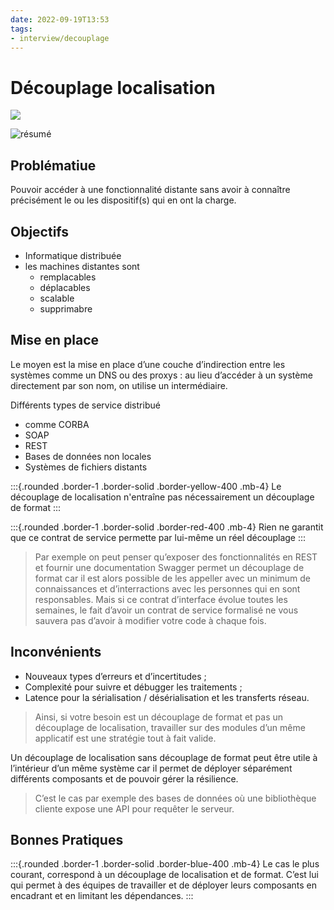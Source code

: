 ```yaml
---
date: 2022-09-19T13:53
tags:
- interview/decouplage
---
```


# Découplage localisation


<img src="https://images.pexels.com/photos/2127869/pexels-photo-2127869.jpeg?auto=compress&cs=tinysrgb&fit=crop&h=627&w=1200"/>

![résumé](./static/decouplage/decouplage-localisation.png)

## Problématiue

Pouvoir accéder à une fonctionnalité distante sans avoir à connaître précisément le ou les dispositif(s) qui en ont la charge. 

## Objectifs

- Informatique distribuée 
- les machines distantes sont
  - remplacables
  - déplacables
  - scalable 
  - supprimabre

## Mise en place

Le moyen est la mise en place d’une couche d’indirection entre les systèmes comme un DNS ou des proxys : 
au lieu d’accéder à un système directement par son nom, on utilise un intermédiaire.

Différents types de service distribué
- comme CORBA 
- SOAP 
- REST
- Bases de données non locales
- Systèmes de fichiers distants


:::{.rounded .border-1 .border-solid .border-yellow-400  .mb-4}
Le découplage de localisation n'entraîne pas nécessairement un découplage de format
:::

:::{.rounded .border-1 .border-solid .border-red-400  .mb-4}
Rien ne garantit que ce contrat de service permette par lui-même un réel découplage
:::

> Par exemple on peut penser qu’exposer des fonctionnalités en REST et fournir une documentation Swagger permet un découplage de format car il est alors possible de les appeller avec un minimum de connaissances et d’interractions avec les personnes qui en sont responsables. Mais si ce contrat d’interface évolue toutes les semaines, le fait d’avoir un contrat de service formalisé ne vous sauvera pas d’avoir à modifier votre code à chaque fois.

## Inconvénients


- Nouveaux types d’erreurs et d’incertitudes ;
- Complexité pour suivre et débugger les traitements ;
- Latence pour la sérialisation / désérialisation et les transferts réseau.

> Ainsi, si votre besoin est un découplage de format et pas un découplage de localisation, travailler sur des modules d’un même applicatif est une stratégie tout à fait valide.

Un découplage de localisation sans découplage de format peut être utile à l’intérieur d’un même système car il permet de déployer séparément différents composants et de pouvoir gérer la résilience. 

> C’est le cas par exemple des bases de données où une bibliothèque cliente expose une API pour requêter le serveur.

## Bonnes Pratiques


:::{.rounded .border-1 .border-solid .border-blue-400  .mb-4}
Le cas le plus courant, correspond à un découplage de localisation et de format.
C’est lui qui permet à des équipes de travailler et de déployer leurs composants en encadrant et en limitant les dépendances.
:::



